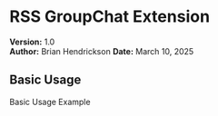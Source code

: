 # RSS GroupChat Extension

**Version:** 1.0  
**Author:** Brian Hendrickson
**Date:** March 10, 2025

## Basic Usage

Basic Usage Example
